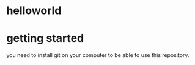 # helloworld

# getting started
you need to install git on your computer to be able to use this repository.
